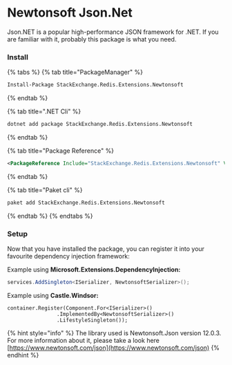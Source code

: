 # Newtonsoft Json.Net

Json.NET is a popular high-performance JSON framework for .NET. If you are familiar with it, probably this package is what you need.

### Install

{% tabs %}
{% tab title="PackageManager" %}
```bash
Install-Package StackExchange.Redis.Extensions.Newtonsoft
```
{% endtab %}

{% tab title=".NET Cli" %}
```bash
dotnet add package StackExchange.Redis.Extensions.Newtonsoft
```
{% endtab %}

{% tab title="Package Reference" %}
```xml
<PackageReference Include="StackExchange.Redis.Extensions.Newtonsoft" Version="5.5.0" />
```
{% endtab %}

{% tab title="Paket cli" %}
```bash
paket add StackExchange.Redis.Extensions.Newtonsoft
```
{% endtab %}
{% endtabs %}

### Setup

Now that you have installed the package, you can register it into your favourite dependency injection framework:

Example using **Microsoft.Extensions.DependencyInjection:**

```csharp
services.AddSingleton<ISerializer, NewtonsoftSerializer>();
```

Example using **Castle.Windsor:**

```aspnet
container.Register(Component.For<ISerializer>()
				.ImplementedBy<NewtonsoftSerializer>()
				.LifestyleSingleton());
```

{% hint style="info" %}
The library used is Newtonsoft.Json version 12.0.3. For more information about it, please take a look here [https://www.newtonsoft.com/json](https://www.newtonsoft.com/json)
{% endhint %}
